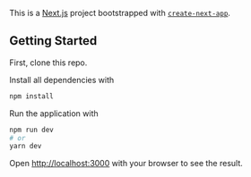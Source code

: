 This is a [Next.js](https://nextjs.org/) project bootstrapped with [`create-next-app`](https://github.com/vercel/next.js/tree/canary/packages/create-next-app).

## Getting Started

First, clone this repo.

Install all dependencies with

```bash
npm install
```

Run the application with

```bash
npm run dev
# or
yarn dev
```

Open [http://localhost:3000](http://localhost:3000) with your browser to see the result.
